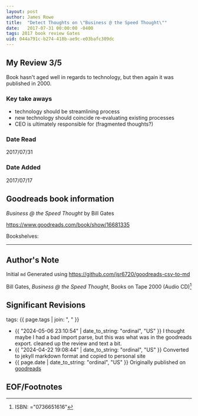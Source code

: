 ```yaml
---
layout: post
author: James Rowe
title:  "Detect Thoughts on \"Business @ the Speed Thought\""
date:   2017-07-31 00:00:00 -0400
tags: 2017 book review Gates 
uid: 044a791c-b274-418b-ae9c-e03bafc309dc
---
```


## My Review 3/5

Book hasn't aged well in regards to technology, but then again it was published in 2000.

### Key take aways

* technology should be streamlining process
* new technology should coincide re-evaluating existing processes
* CEO is ultimately responsible for (fragmented thoughts?)

### Date Read
2017/07/31

### Date Added
2017/07/17

## Goodreads book information

*Business @ the Speed Thought* by Bill Gates

https://www.goodreads.com/book/show/16681335

Bookshelves: 

---

## Author's Note

Initial `md` Generated using https://github.com/jsr6720/goodreads-csv-to-md

Bill  Gates, *Business @ the Speed Thought*,  Books on Tape 2000 (Audio CD)[^1]

## Significant Revisions

tags: {{ page.tags | join: ", " }} <!-- todo move this somewhere -->

- {{ "2024-05-06 23:10:54" | date_to_string: "ordinal", "US" }} I thought maybe I had a bad import parse, but this was what was in the goodreads export. cleaned up the review and text a bit.
- {{ "2024-04-22 19:08:44" | date_to_string: "ordinal", "US" }} Converted to jekyll markdown format and copied to personal site
- {{ page.date | date_to_string: "ordinal", "US" }} Originally published on [goodreads](https://www.goodreads.com)

## EOF/Footnotes

[^1]: ISBN: ="0736651616"